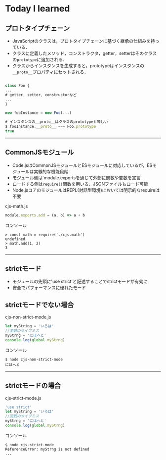 # Today I learned

## プロトタイプチェーン

- JavaScriptのクラスは，プロトタイプチェーンに基づく継承の仕組みを持っている．
- クラスに定義したメソッド，コンストラクタ，getter，setterはそのクラスの`prototype`に追加される．
- クラスからインスタンスを生成すると，prototypeはインスタンスの`__proto__`プロパティにセットされる．

```javascript

class Foo {
...
# getter, setter, constructorなど
...
}

new fooInstance = new Foo(...)

# インスタンスの__proto__はクラスのprototypeと等しい
$ fooInstance.__proto__ === Foo.prototype
true

```

***

## CommonJSモジュール

- Code.jsはCommonJSモジュールとESモジュールに対応しているが，ESモジュールは実験的な機能段階
- モジュール側は`module.exportsを通じて外部に関数や変数を宣言
- ロードする側は`require()`関数を用いる．JSONファイルもロード可能
- Node.jsコアのモジュールはREPL(対話型環境)においては明示的なrequireは不要

cjs-math.js

```javascript
module.exports.add = (a, b) => a + b
```

コンソール

```console
> const math = require('./cjs.math')
undefined
> math.add(1, 2)
3
```

***

## strictモード

- モジュールの先頭に'use strict'と記述することでstrictモードが有効に
- 安全でパフォーマンスに優れたモード

## strictモードでない場合

cjs-non-strict-mode.js

```javascript
let myString = 'いろは'
//変数のタイプミス
myStrng = 'にほへと'
console.log(global.myStrng)
```

コンソール

```console
$ node cjs-non-strict-mode
にほへと
```

***

## strictモードの場合

cjs-strict-mode.js

```javascript
'use strict'
let myString = 'いろは'
//変数のタイプミス
myStrng = 'にほへと'
console.log(global.myStrng)
```

コンソール

```console
$ node cjs-strict-mode
ReferenceError: myStrng is not defined
...
```

